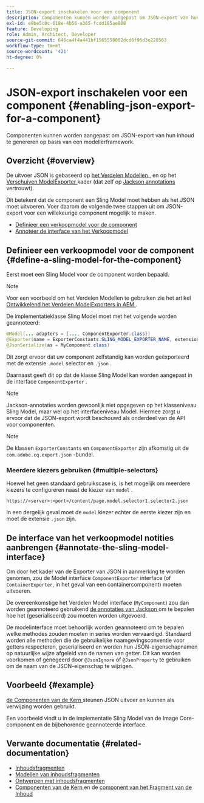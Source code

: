 ```yaml
---
title: JSON-export inschakelen voor een component
description: Componenten kunnen worden aangepast om JSON-export van hun inhoud te genereren op basis van een modellerframework.
exl-id: e9be5c0c-618e-4b56-a365-fcdd185ae808
feature: Developing
role: Admin, Architect, Developer
source-git-commit: 646ca4f4a441bf1565558002dcd6f96d3e228563
workflow-type: tm+mt
source-wordcount: '421'
ht-degree: 0%

---
```


# JSON-export inschakelen voor een component {#enabling-json-export-for-a-component}

Componenten kunnen worden aangepast om JSON-export van hun inhoud te genereren op basis van een modellerframework.

## Overzicht {#overview}

De uitvoer JSON is gebaseerd op [ het Verdelen Modellen ](https://sling.apache.org/documentation/bundles/models.html), en op het [ Verschuiven ModelExporter ](https://sling.apache.org/documentation/bundles/models.html#exporter-framework-since-130) kader (dat zelf op [ Jackson annotations ](https://github.com/FasterXML/jackson-annotations/wiki/Jackson-Annotations) vertrouwt).

Dit betekent dat de component een Sling Model moet hebben als het JSON moet uitvoeren. Voer daarom de volgende twee stappen uit om JSON-export voor een willekeurige component mogelijk te maken.

* [Definieer een verkoopmodel voor de component](#define-a-sling-model-for-the-component)
* [Annoteer de interface van het Verkoopmodel](#annotate-the-sling-model-interface)

## Definieer een verkoopmodel voor de component {#define-a-sling-model-for-the-component}

Eerst moet een Sling Model voor de component worden bepaald.

>[!NOTE]
>
>Voor een voorbeeld om het Verdelen Modellen te gebruiken zie het artikel [ Ontwikkelend het Verdelen ModelExporters in AEM ](https://experienceleague.adobe.com/docs/experience-manager-learn/foundation/development/develop-sling-model-exporter.html).

De implementatieklasse Sling Model moet met het volgende worden geannoteerd:

```java
@Model(... adapters = {..., ComponentExporter.class})
@Exporter(name = ExporterConstants.SLING_MODEL_EXPORTER_NAME, extensions = ExporterConstants.SLING_MODEL_EXTENSION)
@JsonSerialize(as = MyComponent.class)
```

Dit zorgt ervoor dat uw component zelfstandig kan worden geëxporteerd met de extensie `.model` selector en `.json` .

Daarnaast geeft dit op dat de klasse Sling Model kan worden aangepast in de interface `ComponentExporter` .

>[!NOTE]
>
>Jackson-annotaties worden gewoonlijk niet opgegeven op het klasseniveau Sling Model, maar wel op het interfaceniveau Model. Hiermee zorgt u ervoor dat de JSON-export wordt beschouwd als onderdeel van de API voor componenten.

>[!NOTE]
>
>De klassen `ExporterConstants` en `ComponentExporter` zijn afkomstig uit de `com.adobe.cq.export.json` -bundel.

### Meerdere kiezers gebruiken {#multiple-selectors}

Hoewel het geen standaard gebruikscase is, is het mogelijk om meerdere kiezers te configureren naast de kiezer van `model` .

```
https://<server>:<port>/content/page.model.selector1.selector2.json
```

In een dergelijk geval moet de `model` kiezer echter de eerste kiezer zijn en moet de extensie `.json` zijn.

## De interface van het verkoopmodel notities aanbrengen {#annotate-the-sling-model-interface}

Om door het kader van de Exporter van JSON in aanmerking te worden genomen, zou de Model interface `ComponentExporter` interface (of `ContainerExporter`, in het geval van een containercomponent) moeten uitvoeren.

De overeenkomstige het Verdelen Model interface (`MyComponent`) zou dan worden geannoteerd gebruikend [ de annotaties van Jackson ](https://github.com/FasterXML/jackson-annotations/wiki/Jackson-Annotations) om te bepalen hoe het (geserialiseerd) zou moeten worden uitgevoerd.

De modelinterface moet behoorlijk worden geannoteerd om te bepalen welke methodes zouden moeten in series worden vervaardigd. Standaard worden alle methoden die de gebruikelijke naamgevingsconventie voor getters respecteren, geserialiseerd en worden hun JSON-eigenschapnamen op natuurlijke wijze afgeleid van de namen van getter. Dit kan worden voorkomen of genegeerd door `@JsonIgnore` of `@JsonProperty` te gebruiken om de naam van de JSON-eigenschap te wijzigen.

## Voorbeeld {#example}

[ de Componenten van de Kern ](https://experienceleague.adobe.com/docs/experience-manager-core-components/using/introduction.html) steunen JSON uitvoer en kunnen als verwijzing worden gebruikt.

Een voorbeeld vindt u in de implementatie Sling Model van de Image Core-component en de bijbehorende geannoteerde interface.

## Verwante documentatie {#related-documentation}

* [Inhoudsfragmenten](/help/sites-cloud/administering/content-fragments/overview.md)
* [Modellen van inhoudsfragmenten](/help/sites-cloud/administering/content-fragments/content-fragment-models.md)
* [Ontwerpen met inhoudsfragmenten](/help/sites-cloud/authoring/fragments/content-fragments.md)
* [ Componenten van de Kern ](https://experienceleague.adobe.com/docs/experience-manager-core-components/using/introduction.html) en de [ component van het Fragment van de Inhoud ](https://experienceleague.adobe.com/docs/experience-manager-core-components/using/components/content-fragment-component.html)
